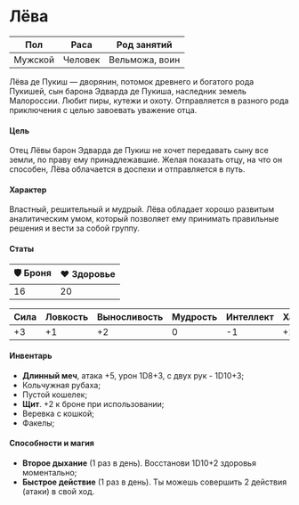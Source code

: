 # Лёва

| Пол     | Раса    | Род занятий    |
| ------- | ------- | -------------- |
| Мужской | Человек | Вельможа, воин |

Лёва де Пукиш — дворянин, потомок древнего и богатого рода Пукишей, сын барона Эдварда де Пукиша, наследник земель Малороссии. Любит пиры, кутежи и охоту. Отправляется в разного рода приключения с целью завоевать уважение отца.

#### Цель

Отец Лёвы барон Эдварда де Пукиш не хочет передавать сыну все земли, по праву ему принадлежавшие. Желая показать отцу, на что он способен, Лёва облачается в доспехи и отправляется в путь.

#### Характер

Властный, решительный и мудрый. Лёва обладает хорошо развитым аналитическим умом, который позволяет ему принимать правильные решения и вести за собой группу.

#### Статы

| 🛡 Броня | ❤️ Здоровье |
| ------- | ----------- |
| 16      | 20          |

| Сила | Ловкость | Выносливость | Мудрость | Интеллект | Харизма |
| ---- | -------- | ------------ | -------- | --------- | ------- |
| +3   | +1       | +2           | 0        | -1        | +2      |

#### Инвентарь

- <b>Длинный меч</b>, атака +5, урон 1D8+3, c двух рук - 1D10+3;
- Кольчужная рубаха;
- Пустой кошелек;
- <b>Щит</b>. +2 к броне при использовании;
- Веревка с кошкой;
- Факелы;

#### Способности и магия

- <b>Второе дыхание</b> (1 раз в день). Восстанови 1D10+2 здоровья моментально;
- <b>Быстрое действие</b> (1 раз в день). Ты можешь совершить 2 действия (атаки) в свой ход.
